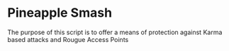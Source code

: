 Pineapple Smash
===============
The purpose of this script is to offer a means of protection against Karma based attacks and Rougue Access Points
